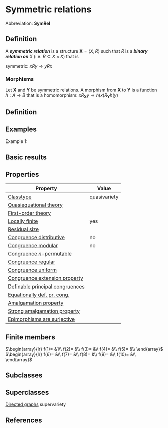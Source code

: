 # Symmetric relations

Abbreviation: **SymRel**

## Definition
A ***symmetric relation*** is a structure $\mathbf{X}=\langle X,R\rangle$ such that $R$ is a ***binary relation on*** $X$ 
(i.e. $R\subseteq X\times X$) that
is

symmetric:  $xRy\Longrightarrow yRx$

### Morphisms
Let $\mathbf{X}$ and $\mathbf{Y}$ be symmetric relations. A morphism from $\mathbf{X}$ to $\mathbf{Y}$ is a function $h:A\rightarrow B$ that is a homomorphism: 
$xR_ {\mathbf X} y\Longrightarrow h(x)R_{\mathbf Y}h(y)$

## Definition

## Examples
Example 1: 

## Basic results


## Properties

|Property|Value|
|---|---|
|[Classtype](classtype.md)                        |quasivariety  |
|[Quasiequational theory](quasiequational_theory.md)           | |
|[First-order theory](first-order_theory.md)               | |
|[Locally finite](locally_finite.md)                   |yes |
|[Residual size](residual_size.md)                    | |
|[Congruence distributive](congruence_distributive.md)          |no |
|[Congruence modular](congruence_modular.md)               |no |
|[Congruence $n$-permutable](congruence_$n$-permutable.md)        | |
|[Congruence regular](congruence_regular.md)               | |
|[Congruence uniform](congruence_uniform.md)               | |
|[Congruence extension property](congruence_extension_property.md)    | |
|[Definable principal congruences](definable_principal_congruences.md)  | |
|[Equationally def. pr. cong.](equationally_def._pr._cong..md)      | |
|[Amalgamation property](amalgamation_property.md)            | |
|[Strong amalgamation property](strong_amalgamation_property.md)     | |
|[Epimorphisms are surjective](epimorphisms_are_surjective.md)      | |

## Finite members

$\begin{array}{lr}
  f(1)= &1\\
  f(2)= &\\
  f(3)= &\\
  f(4)= &\\
  f(5)= &\\
\end{array}$     
$\begin{array}{lr}
  f(6)= &\\
  f(7)= &\\
  f(8)= &\\
  f(9)= &\\
  f(10)= &\\
\end{array}$


## Subclasses

## Superclasses
  [Directed graphs](directed_graphs.md) supervariety


## References
